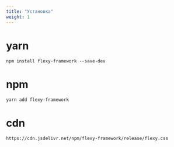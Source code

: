 ```yaml
---
title: "Установка"
weight: 1
---
```


# yarn

```
npm install flexy-framework --save-dev
```

# npm

```
yarn add flexy-framework
```

# cdn

```
https://cdn.jsdelivr.net/npm/flexy-framework/release/flexy.css
```
